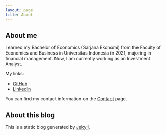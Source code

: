 ```yaml
---
layout: page
title: About
---
```


## About me

I earned my Bachelor of Economics (Sarjana Ekonomi) from the Faculty of
Economics and Business in Universitas Indonesia in 2021, majoring in
financial management. Now, I am currently working as an Investment
Analyst.

My links:

- [GitHub](https://github.com/abangfarhan)
- [LinkedIn](https://www.linkedin.com/in/abang-farhan-54b510261/)

You can find my contact information on the [Contact](/contact) page.

## About this blog

This is a static blog generated by [Jekyll](https://jekyllrb.com/).
